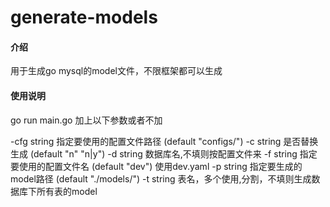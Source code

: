 # generate-models

#### 介绍
用于生成go mysql的model文件，不限框架都可以生成

#### 使用说明
go run main.go 加上以下参数或者不加

  -cfg string
        指定要使用的配置文件路径 (default "configs/")
  -c string
        是否替换生成 (default "n" "n|y")
  -d string
        数据库名,不填则按配置文件来
  -f string
        指定要使用的配置文件名 (default "dev") 使用dev.yaml
  -p string
        指定要生成的model路径 (default "./models/")
  -t string
        表名，多个使用,分割，不填则生成数据库下所有表的model  

